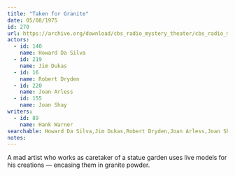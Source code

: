 ```yaml
---
title: "Taken for Granite"
date: 05/08/1975
id: 270
url: https://archive.org/download/cbs_radio_mystery_theater/cbs_radio_mystery_theater-0251-0300.zip/cbs_radio_mystery_theater-0251-0300%2Fcbsrmt_0270_taken_for_granite.mp3
actors:  
  - id: 140
    name: Howard Da Silva  
  - id: 219
    name: Jim Dukas  
  - id: 16
    name: Robert Dryden  
  - id: 220
    name: Joan Arless  
  - id: 155
    name: Joan Shay
writers:  
  - id: 89
    name: Hank Warner
searchable: Howard Da Silva,Jim Dukas,Robert Dryden,Joan Arless,Joan Shay Hank Warner
notes:  
---
```

A mad artist who works as caretaker of a statue garden uses live models for his creations — encasing them in granite powder.